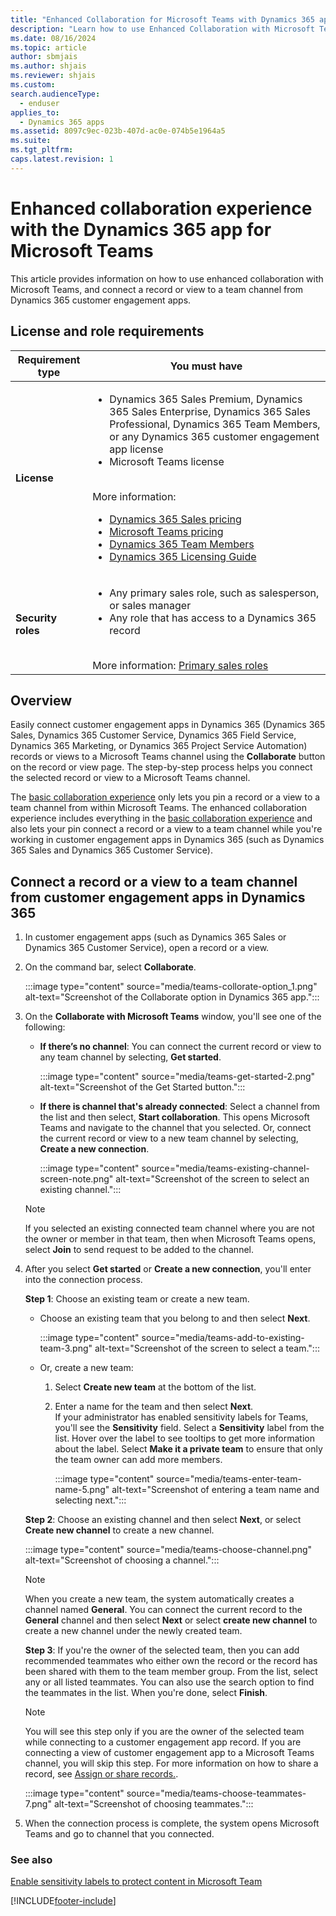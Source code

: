 ```yaml
---
title: "Enhanced Collaboration for Microsoft Teams with Dynamics 365 app"
description: "Learn how to use Enhanced Collaboration with Microsoft Teams, and connect a record or view to a team channel from Dynamics 365 customer engagement apps."
ms.date: 08/16/2024
ms.topic: article
author: sbmjais
ms.author: shjais
ms.reviewer: shjais 
ms.custom: 
search.audienceType: 
  - enduser
applies_to: 
  - Dynamics 365 apps
ms.assetid: 8097c9ec-023b-407d-ac0e-074b5e1964a5
ms.suite: 
ms.tgt_pltfrm: 
caps.latest.revision: 1
---
```


# Enhanced collaboration experience with the Dynamics 365 app for Microsoft Teams

This article provides information on how to use enhanced collaboration with Microsoft Teams, and connect a record or view to a team channel from Dynamics 365 customer engagement apps.

## License and role requirements

| Requirement type | You must have |
|-----------------------|---------|
| **License** | <ul><li>Dynamics 365 Sales Premium, Dynamics 365 Sales Enterprise, Dynamics 365 Sales Professional, Dynamics 365 Team Members, or any Dynamics 365 customer engagement app license</li> <li>Microsoft Teams license</li></ul>  <br>More information: <ul><li>[Dynamics 365 Sales pricing](https://dynamics.microsoft.com/sales/pricing/)</li><li>[Microsoft Teams pricing](https://www.microsoft.com/microsoft-teams/compare-microsoft-teams-options?activetab=pivot:primaryr2&rtc=1)</li><li>[Dynamics 365 Team Members](/dynamics365/get-started/team-members-license)</li><li>[Dynamics 365 Licensing Guide](https://go.microsoft.com/fwlink/?LinkId=866544&clcid=0x409)</li></ul> |
| **Security roles** | <ul><li>Any primary sales role, such as salesperson, or sales manager</li><li>Any role that has access to a Dynamics 365 record</li></ul> <br>  More information: [Primary sales roles](../security-roles-for-sales.md#primary-sales-roles)|

## Overview

Easily connect customer engagement apps in Dynamics 365 (Dynamics 365 Sales, Dynamics 365 Customer Service, Dynamics 365 Field Service, Dynamics 365 Marketing, or Dynamics 365 Project Service Automation) records or views to a Microsoft Teams channel using the **Collaborate** button on the record or view page. The step-by-step process helps you connect the selected record or view to a Microsoft Teams channel.

The [basic collaboration experience](teams-collaboration.md) only lets you pin a record or a view to a team channel from within Microsoft Teams. The enhanced collaboration experience includes everything in the [basic collaboration experience](teams-collaboration.md) and also lets your pin connect a record or a view to a team channel while you're working in customer engagement apps in Dynamics 365 (such as Dynamics 365 Sales and Dynamics 365 Customer Service). 

## Connect a record or a view to a team channel from customer engagement apps in Dynamics 365

1. In customer engagement apps (such as Dynamics 365 Sales or Dynamics 365 Customer Service), open a record or a view.
2. On the command bar, select **Collaborate**.

    :::image type="content" source="media/teams-collorate-option_1.png" alt-text="Screenshot of the Collaborate option in Dynamics 365 app.":::

3. On the **Collaborate with Microsoft Teams** window, you'll see one of the following: 
    - **If there’s no channel**: You can connect the current record or view to any team channel by selecting, **Get started**.

        :::image type="content" source="media/teams-get-started-2.png" alt-text="Screenshot of the Get Started button.":::

    - **If there is channel that's already connected**: Select a channel from the list and then select, **Start collaboration**. This opens Microsoft Teams and navigate to the channel that you selected. Or, connect the current record or view to a new team channel by selecting, **Create a new connection**.

        :::image type="content" source="media/teams-existing-channel-screen-note.png" alt-text="Screenshot of the screen to select an existing channel.":::

     > [!NOTE]
     >  If you selected an existing connected team channel where you are not the owner or member in that team, then when Microsoft Teams opens, select **Join** to send request to be added to the channel. 

4. After you select **Get started** or **Create a new connection**, you'll enter into the connection process. 

   **Step 1**: Choose an existing team or create a new team.
   
   - Choose an existing team that you belong to and then select **Next**.

      :::image type="content" source="media/teams-add-to-existing-team-3.png" alt-text="Screenshot of the screen to select a team.":::

   - Or, create a new team:  

        1. Select **Create new team** at the bottom of the list.

        2. Enter a name for the team and then select **Next**. </br>
           If your administrator has enabled sensitivity labels for Teams, you'll see the **Sensitivity** field. Select a **Sensitivity** label from the list. Hover over the label to see tooltips to get more information about the label. Select **Make it a private  team** to ensure that only the team owner can add more members.  
                
            :::image type="content" source="media/teams-enter-team-name-5.png" alt-text="Screenshot of entering a team name and selecting next.":::


   **Step 2**: Choose an existing channel and then select **Next**, or select **Create new channel** to create a new channel.

      :::image type="content" source="media/teams-choose-channel.png" alt-text="Screenshot of choosing a channel.":::

      > [!NOTE]
      > When you create a new team, the system automatically creates a channel named **General**. You can connect the current record to the **General** channel and then select **Next** or select **create new channel** to create a new channel under the newly created team.

   **Step 3**: If you're the owner of the selected team, then you can add recommended teammates who either own the record or the record has been shared with them to the team member group. From the list, select any or all listed teammates. You can also use the search option to find the teammates in the list. When you're done, select **Finish**.

   > [!NOTE]
   > You will see this step only if you are the owner of the selected team while connecting to a customer engagement app record. If you are connecting a view of customer engagement app to a Microsoft Teams channel, you will skip this step. For more information on how to share a record, see [Assign or share records.](/powerapps/user/assign-or-share-records).

    :::image type="content" source="media/teams-choose-teammates-7.png" alt-text="Screenshot of choosing teammates.":::

5. When the connection process is complete, the system opens Microsoft Teams and go to channel that you connected.

### See also

[Enable sensitivity labels to protect content in Microsoft Team](sensitivity-labels.md)


[!INCLUDE[footer-include](../../includes/footer-banner.md)]

